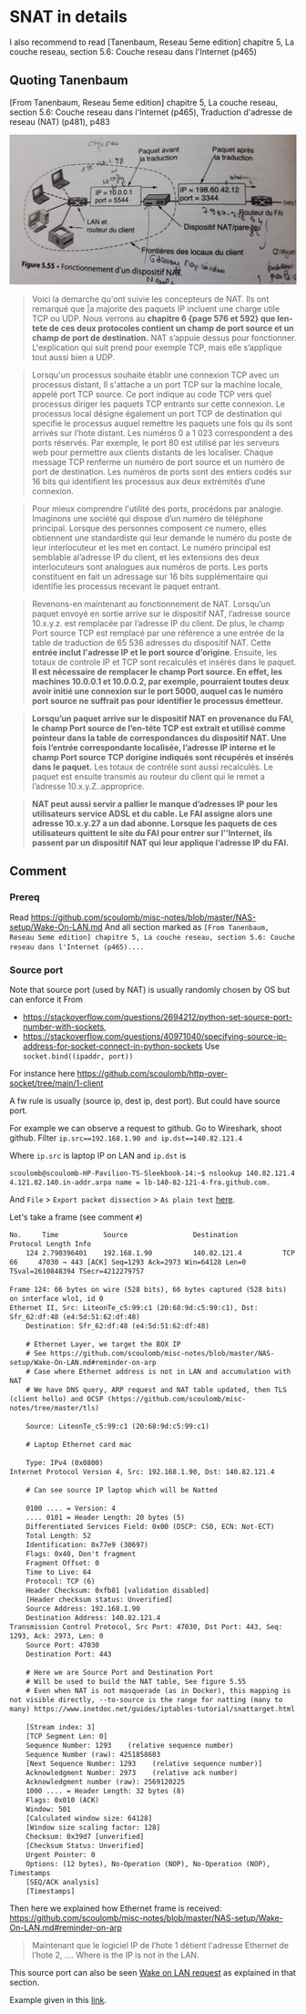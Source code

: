 # SNAT in details


I also recommend to read [Tanenbaum, Reseau 5eme edition] chapitre 5, La couche reseau, section 5.6: Couche reseau dans l'Internet (p465)

## Quoting Tanenbaum

[From Tanenbaum, Reseau 5eme edition] chapitre 5, La couche reseau, section 5.6: Couche reseau dans l'Internet (p465), Traduction d'adresse de reseau (NAT) (p481), p483

![NAT](media/Reseau-5ed-Figure5-55-nat-20220808_162654.jpg)

<!-- use OCR app -->

> Voici la demarche qu'ont suivie les concepteurs de NAT.
Ils ont remarqué que |a majorite des paquets IP incluent une charge utile TCP ou UDP.
Nous verrons au **chapitre 6 {page 576 et 592} que len-tete de ces deux protocoles contient un champ de port source et un champ de port de destination.** 
NAT s’appuie dessus pour fonctionner. L'explication qui suit prend pour exemple TCP, mais elle s’applique tout aussi bien a UDP.



> Lorsqu'un processus souhaite établir une connexion TCP avec un processus distant, 
Il s'attache a un port TCP sur la machine locale, appelé port TCP source.
Ce port indique au code TCP vers quel processus diriger les paquets TCP entrants sur cette connexion.
Le processus local désigne également un port TCP de destination qui specifie le processus auquel remettre les paquets
une fois qu ils sont arrivés sur I’hote distant.
Les numéros 0 a 1 023 correspondent a des ports réservés.
Par exemple, le port 80 est utilisé par les serveurs web pour permettre aux clients distants de les localiser. 
Chaque message TCP renferme un numéro de port source et un numéro de port de destination.
Les numéros de ports sont des entiers codés sur 16 bits qui identifient les processus aux deux extrémités d’une connexion.

> Pour mieux comprendre l'utilité des ports, procédons par analogie.
Imaginons une société qui dispose d’un numéro de téléphone principal. Lorsque des personnes composent ce numero,
elles obtiennent une standardiste qui leur demande le numéro du poste de leur interlocuteur et les met en contact.
Le numéro principal est semblable al’adresse IP du client, et les extensions des deux interlocuteurs sont analogues aux numéros de ports. Les ports constituent en fait un adressage sur 16 bits supplémentaire qui identifie les processus recevant le paquet entrant.

> Revenons-en maintenant au fonctionnement de NAT.
Lorsqu’un paquet envoyé en sortie arrive sur le dispositif NAT, 
l’adresse source 10.x.y.z. est remplacée par l’adresse IP du client.
De plus, le champ Port source TCP est remplacé par une référence a une entrée de la table de traduction de 65 536 adresses du dispositif NAT.
Cette **entrée inclut l'adresse IP et le port source d’origine**. 
Ensuite, les totaux de controle IP et TCP sont recalculés et insérés dans le paquet. 
**Il est nécessaire de remplacer le champ Port source. En effet, les machines 10.0.0.1 et 10.0.0.2,
par exemple, pourraient toutes deux avoir initié une connexion sur le port 5000, auquel cas le numéro port source ne suffrait pas pour identifier le processus émetteur.**


> **Lorsqu’un paquet arrive sur le dispositif NAT en provenance du FAI, le champ Port source de l’en-téte TCP est extrait et utilisé comme pointeur dans la table de correspondances du dispositif NAT. Une fois l’entrée correspondante localisée, l’adresse IP interne et le champ Port source TCP dorigine indiqués sont récupérés et insérés dans le paquet.**
Les totaux de contréle sont aussi recalculés. Le paquet est ensuite transmis au routeur du client qui le remet a l’adresse 10.x.y.Z..approprice.

> **NAT peut aussi servir a pallier le manque d’adresses IP pour les utilisateurs service ADSL et du cable.
Le FAI assigne alors une adresse 10.x.y.27 a un dad abonne.
Lorsque les paquets de ces utilisateurs quittent le site du FAI pour entrer sur l’'Internet, 
ils passent par un dispositif NAT qui leur applique l’adresse IP du FAI.**



## Comment

### Prereq

Read https://github.com/scoulomb/misc-notes/blob/master/NAS-setup/Wake-On-LAN.md
And all section marked as 
`[From Tanenbaum, Reseau 5eme edition] chapitre 5, La couche reseau, section 5.6: Couche reseau dans l'Internet (p465)....`

### Source port

Note that source port (used by NAT) is usually randomly chosen by OS but can enforce it
From  
- https://stackoverflow.com/questions/2694212/python-set-source-port-number-with-sockets,
- https://stackoverflow.com/questions/40971040/specifying-source-ip-address-for-socket-connect-in-python-sockets
Use `socket.bind((ipaddr, port))` 

For instance here https://github.com/scoulomb/http-over-socket/tree/main/1-client

A fw rule is usually (source ip, dest ip, dest port). But could have source port.

For example we can observe a request to github.
Go to Wireshark, shoot github.
Filter `ip.src==192.168.1.90 and ip.dst==140.82.121.4`

Where `ip.src` is laptop IP on LAN and `ip.dst` is 
````
scoulomb@scoulomb-HP-Pavilion-TS-Sleekbook-14:~$ nslookup 140.82.121.4
4.121.82.140.in-addr.arpa name = lb-140-82-121-4-fra.github.com.
````

And `File` > `Export packet dissection` > `As plain text` [here](media/github-export.txt).

Let's take a frame (see comment `#`)

`````shell
No.     Time           Source                Destination           Protocol Length Info
    124 2.790396401    192.168.1.90          140.82.121.4          TCP      66     47030 → 443 [ACK] Seq=1293 Ack=2973 Win=64128 Len=0 TSval=2610848394 TSecr=4212279757

Frame 124: 66 bytes on wire (528 bits), 66 bytes captured (528 bits) on interface wlo1, id 0
Ethernet II, Src: LiteonTe_c5:99:c1 (20:68:9d:c5:99:c1), Dst: Sfr_62:df:48 (e4:5d:51:62:df:48)
    Destination: Sfr_62:df:48 (e4:5d:51:62:df:48)   
    
    # Ethernet Layer, we target the BOX IP
    # See https://github.com/scoulomb/misc-notes/blob/master/NAS-setup/Wake-On-LAN.md#reminder-on-arp
    # Case where Ethernet address is not in LAN and accumulation with NAT
    # We have DNS query, ARP request and NAT table updated, then TLS (client hello) and OCSP (https://github.com/scoulomb/misc-notes/tree/master/tls)
    
    Source: LiteonTe_c5:99:c1 (20:68:9d:c5:99:c1)   
    
    # Laptop Ethernet card mac
    
    Type: IPv4 (0x0800)
Internet Protocol Version 4, Src: 192.168.1.90, Dst: 140.82.121.4

    # Can see source IP laptop which will be Natted
    
    0100 .... = Version: 4
    .... 0101 = Header Length: 20 bytes (5)
    Differentiated Services Field: 0x00 (DSCP: CS0, ECN: Not-ECT)
    Total Length: 52
    Identification: 0x77e9 (30697)
    Flags: 0x40, Don't fragment
    Fragment Offset: 0
    Time to Live: 64
    Protocol: TCP (6)
    Header Checksum: 0xfb81 [validation disabled]
    [Header checksum status: Unverified]
    Source Address: 192.168.1.90
    Destination Address: 140.82.121.4
Transmission Control Protocol, Src Port: 47030, Dst Port: 443, Seq: 1293, Ack: 2973, Len: 0
    Source Port: 47030
    Destination Port: 443
    
    # Here we are Source Port and Destination Port
    # Will be used to build the NAT table, See figure 5.55
    # Even when NAT is not masquerade (as in Docker), this mapping is not visible directly, --to-source is the range for natting (many to many) https://www.inetdoc.net/guides/iptables-tutorial/snattarget.html
    
    [Stream index: 3]
    [TCP Segment Len: 0]
    Sequence Number: 1293    (relative sequence number)
    Sequence Number (raw): 4251858603
    [Next Sequence Number: 1293    (relative sequence number)]
    Acknowledgment Number: 2973    (relative ack number)
    Acknowledgment number (raw): 2569120225
    1000 .... = Header Length: 32 bytes (8)
    Flags: 0x010 (ACK)
    Window: 501
    [Calculated window size: 64128]
    [Window size scaling factor: 128]
    Checksum: 0x39d7 [unverified]
    [Checksum Status: Unverified]
    Urgent Pointer: 0
    Options: (12 bytes), No-Operation (NOP), No-Operation (NOP), Timestamps
    [SEQ/ACK analysis]
    [Timestamps]
`````

Then here we explained how Ethernet frame is received: https://github.com/scoulomb/misc-notes/blob/master/NAS-setup/Wake-On-LAN.md#reminder-on-arp
>  Maintenant que le logiciel IP de l’hote 1 détient l'adresse Ethernet de l’hote 2, ....
Where is the IP is not in the LAN.
 
This source port can also be seen [Wake on LAN request](https://github.com/scoulomb/misc-notes/blob/master/NAS-setup/Wake-On-LAN.md#wol---how-does-it-work) as explained in that section.

Example given in this [link](https://github.com/scoulomb/misc-notes/blob/master/NAS-setup/media/wireshark-export-android-wol-192-168-1-255.txt).

<!--
p474
Division de prefixe IP (apply mask to know to which network to route)
p477
aggregation de prefixe IP: Route la plus specifique, ou dans celle du plus long prefixe correspondant ayant le moins d'adresse ip,
p504
Routage intradomaine OSPF
p510
Routage interdomaine BGP

private_script/tree/main/Links-mig-auto-cloud, for migration prefix and BGP, do not enter in details stop

-->